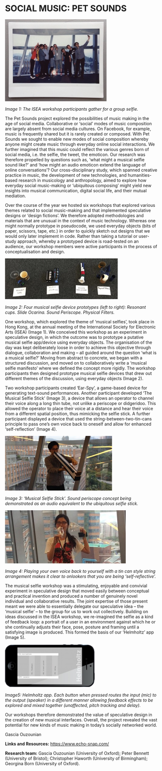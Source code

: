 # SOCIAL MUSIC: PET SOUNDS

![image](Images/PetSounds_Image1.jpg)

_Image 1: The ISEA workshop participants gather for a group selfie._

The Pet Sounds project explored the possibilities of music making in the age of social media. Collaborative or ‘social’ modes of music composition are largely absent from social media cultures. On Facebook, for example, music is frequently shared but it is rarely created or composed. With Pet Sounds we sought to enable new modes of social composition whereby anyone might create music through everyday online social interactions. We further imagined that this music could reflect the various genres born of social media, i.e. the selfie, the tweet, the emoticon. Our research was therefore propelled by questions such as, ‘what might a musical selfie sound like?’ and ‘how might an audio emoticon extend the language of online conversations’? Our cross-disciplinary study, which spanned creative practice in music, the development of new technologies, and humanities-based research in musicology and anthropology, aimed to explore how everyday social music-making or ‘ubiquitous composing’ might yield new insights into musical communication, digital social life, and their mutual mediation.

Over the course of the year we hosted six workshops that explored various themes related to social music-making and that implemented speculative designs or ‘design fictions’. We therefore adopted methodologies and materials that are unusual in the context of music technology. Whereas one might normally prototype in pseudocode, we used everyday objects (bits of paper, scissors, tape, etc.) in order to quickly sketch out designs that we would only later implement in code. Rather than taking a tutorial or user-study approach, whereby a prototyped device is road-tested on an audience, our workshop members were active participants in the process of conceptualisation and design. 

![image](Images/PetSounds_Image2.jpg)

_Image 2: Four musical selfie device prototypes (left to right): Resonant cups. Slide Ocarina. Sound Periscope. Physical Filters._

One workshop, which explored the theme of ‘musical selfies’, took place in Hong Kong, at the annual meeting of the International Society for Electronic Arts (ISEA) (Image 1). We conceived this workshop as an experiment in speculative design, in which the outcome was to prototype a putative musical selfie app/device using everyday objects. The organisation of the day was kept deliberately loose in order to achieve this objective through dialogue, collaboration and making – all guided around the question ‘what is a musical selfie?’ Moving from abstract to concrete, we began with a structured discussion, and moved on to collaboratively write a ‘musical selfie manifesto’ where we defined the concept more rigidly. The workshop participants then designed prototype musical selfie devices that drew out different themes of the discussion, using everyday objects (Image 2).


Two workshop participants created ‘Ear-Spy’, a game-based device for generating text-sound performances. Another participant developed ‘The Musical Selfie Stick’ (Image 3), a device that allows an operator to channel their voice along a long thin tube, not unlike a periscope or didgeridoo. This allowed the operator to place their voice at a distance and hear their voice from a different spatial position, thus mimicking the selfie stick. A further participant displayed a device that used the string-between-two-tin-cans principle to pass one’s own voice back to oneself and allow for enhanced ‘self-reflection’ (Image 4). 


![image](Images/PetSounds_Image3.jpg)

_Image 3: ‘Musical Selfie Stick’. Sound periscope concept being demonstrated as an audio equivalent to the ubiquitous selfie stick._

![image](Images/PetSounds_Image4.jpg)

_Image 4: Playing your own voice back to yourself with a tin can style string arrangement makes it clear to onlookers that you are being ‘self-reflective’._

The musical selfie workshop was a stimulating, enjoyable and convivial experiment in speculative design that moved easily between conceptual and practical invention and produced a number of genuinely novel individual and collaborative results. The joint expertise of those present meant we were able to essentially delegate our speculative idea – the ‘musical selfie’ – to the group for us to work out collectively. Building on ideas discussed in the ISEA workshop, we re-imagined the selfie as a kind of feedback loop: a portrait of a user in an environment against which he or she continually adjusts their face, pose, posture and framing until a satisfying image is produced. This formed the basis of our ‘Helmholtz’ app (Image 5). 

![image](Images/PetSounds_Image5.jpg)

_Image5: Helmholtz app. Each button when pressed routes the input (mic) to the output (speaker) in a different manner allowing feedback effects to be explored and mixed together (unaffected, pitch tracking and delay)._

Our workshops therefore demonstrated the value of speculative design in the creation of new musical interfaces. Overall, the project revealed the vast potential for new kinds of music making in today’s socially networked world.


Gascia Ouzounian


**Links and Resources:**
https://www.echo-snap.com/

**Research team:**
Gascia Ouzounian (University of Oxford); Peter Bennett (University of Bristol); Christopher Haworth (University of Birmingham); Georgina Born (University of Oxford).

